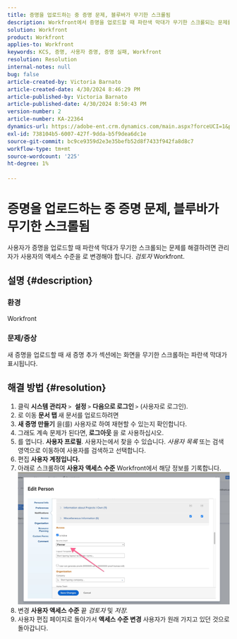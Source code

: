 ```yaml
---
title: 증명을 업로드하는 중 증명 문제, 블루바가 무기한 스크롤됨
description: Workfront에서 증명을 업로드할 때 파란색 막대가 무기한 스크롤되는 문제를 해결하는 방법을 알아봅니다.
solution: Workfront
product: Workfront
applies-to: Workfront
keywords: KCS, 증명, 사용자 증명, 증명 실패, Workfront
resolution: Resolution
internal-notes: null
bug: false
article-created-by: Victoria Barnato
article-created-date: 4/30/2024 8:46:29 PM
article-published-by: Victoria Barnato
article-published-date: 4/30/2024 8:50:43 PM
version-number: 2
article-number: KA-22364
dynamics-url: https://adobe-ent.crm.dynamics.com/main.aspx?forceUCI=1&pagetype=entityrecord&etn=knowledgearticle&id=bfcf85b5-3207-ef11-9f8a-6045bd0a08d9
exl-id: 738104b5-6007-427f-9dda-b5f9dea6dc1e
source-git-commit: bc9ce9359d2e3e35befb52d8f7433f942fa8d8c7
workflow-type: tm+mt
source-wordcount: '225'
ht-degree: 1%

---
```


# 증명을 업로드하는 중 증명 문제, 블루바가 무기한 스크롤됨


사용자가 증명을 업로드할 때 파란색 막대가 무기한 스크롤되는 문제를 해결하려면 관리자가 사용자의 액세스 수준을 로 변경해야 합니다. *검토자* Workfront.

## 설명 {#description}


### 환경

Workfront

### 문제/증상

새 증명을 업로드할 때 새 증명 추가 섹션에는 화면을 무기한 스크롤하는 파란색 막대가 표시됩니다.


## 해결 방법 {#resolution}


1. 클릭 <b>시스템 관리자</b> `>`  <b>설정 </b>`>` <b>다음으로 로그인 </b>`>`  (사용자로 로그인).
2. 로 이동 <b>문서 탭 </b>새 문서를 업로드하려면
3. <b>새 증명 만들기</b> 을(를) 사용자로 하여 재현할 수 있는지 확인합니다.
4. 그래도 계속 문제가 된다면,<b> 로그아웃 </b>을 로 사용하십시오.
5. 를 엽니다. <b>사용자 프로필</b>. 사용자는에서 찾을 수 있습니다. *사용자 목록* 또는 검색 영역으로 이동하여 사용자를 검색하고 선택합니다.
6. 편집 <b>사용자 계정입니다.</b>
7. 아래로 스크롤하여 <b>사용자 액세스 수준</b> Workfront에서 해당 정보를 기록합니다. <b>![](assets/793b8303-2615-ee11-8f6e-6045bd0061cb.png)</b>
8. 변경 <b>사용자 액세스 수준</b> 끝 *검토자* 및 *저장.*
9. 사용자 편집 페이지로 돌아가서 <b>액세스 수준 변경</b> 사용자가 원래 가지고 있던 것으로 돌아갑니다.
